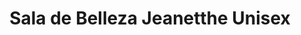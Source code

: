 ---
title: "Sala de Belleza Jeanetthe Unisex"
url: /chinandega/sala-de-belleza-jeanetthe-unisex/
shop: Kosmetik
---